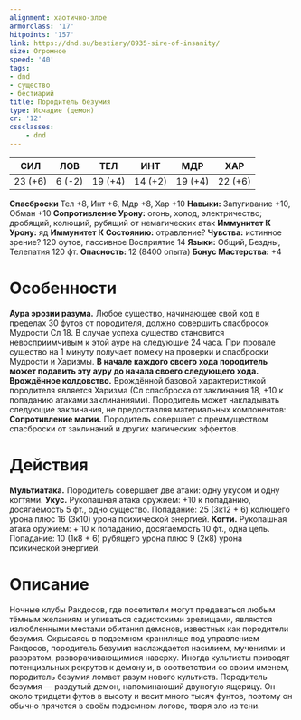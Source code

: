 ```yaml
---
alignment: хаотично-злое
armorclass: '17'
hitpoints: '157'
link: https://dnd.su/bestiary/8935-sire-of-insanity/
size: Огромное
speed: '40'
tags:
- dnd
- существо
- бестиарий
title: Породитель безумия
type: Исчадие (демон)
cr: '12'
cssclasses:
    - dnd
---
```



| СИЛ | ЛОВ | ТЕЛ | ИНТ | МДР | ХАР |
|---|---|---|---|---|---|
| 23 (+6) | 6 (-2) | 19 (+4) | 14 (+2) | 19 (+4) | 22 (+6) |
**Спасброски** Тел +8, Инт +6, Мдр +8, Хар +10
**Навыки:** Запугивание +10, Обман +10
**Сопротивление Урону:** огонь, холод, электричество; дробящий, колющий, рубящий от немагических атак
**Иммунитет К Урону:** яд
**Иммунитет К Состоянию:** отравление?
**Чувства:** истинное зрение? 120 футов, пассивное Восприятие 14
**Языки:** Общий, Бездны, Телепатия 120 фт.
**Опасность:** 12 (8400 опыта)
**Бонус Мастерства:** +4


# Особенности
**Аура эрозии разума.** Любое существо, начинающее свой ход в пределах 30 футов от породителя, должно совершить спасбросок Мудрости Сл 18. В случае успеха существо становится невосприимчивым к этой ауре на следующие 24 часа. При провале существо на 1 минуту получает помеху на проверки и спасброски Мудрости и Харизмы.
**В начале каждого своего хода породитель может подавить эту ауру до начала своего следующего хода.** 
**Врождённое колдовство.** Врождённой базовой характеристикой породителя является Харизма (Сл спасброска от заклинания 18, +10 к попаданию атаками заклинаниями). Породитель может накладывать следующие заклинания, не предоставляя материальных компонентов:
**Сопротивление магии.** Породитель совершает с преимуществом спасброски от заклинаний и других магических эффектов.


# Действия
**Мультиатака.** Породитель совершает две атаки: одну укусом и одну когтями.
**Укус.** Рукопашная атака оружием: +10 к попаданию, досягаемость 5 фт., одно существо. Попадание: 25 (3к12 + 6) колющего урона плюс 16 (3к10) урона психической энергией.
**Когти.** Рукопашная атака оружием: + 10 к попаданию, досягаемость 10 фт., одна цель. Попадание: 10 (1к8 + 6) рубящего урона плюс 9 (2к8) урона психической энергией.


# Описание
Ночные клубы Ракдосов, где посетители могут предаваться любым тёмным желаниям и упиваться садистскими зрелищами, являются излюбленными местами обитания демонов, известных как породители безумия. Скрываясь в подземном хранилище под управлением Ракдосов, породитель безумия наслаждается насилием, мучениями и развратом, разворачивающимися наверху. Иногда культисты приводят потенциальных рекрутов к демону и, в соответствии со своим именем, породитель безумия ломает разум нового культиста. Породитель безумия — раздутый демон, напоминающий двуногую ящерицу. Он около тридцати футов в высоту и весит много тысяч фунтов, поэтому он обычно прячется в своём подземном логове, творя зло из тени.